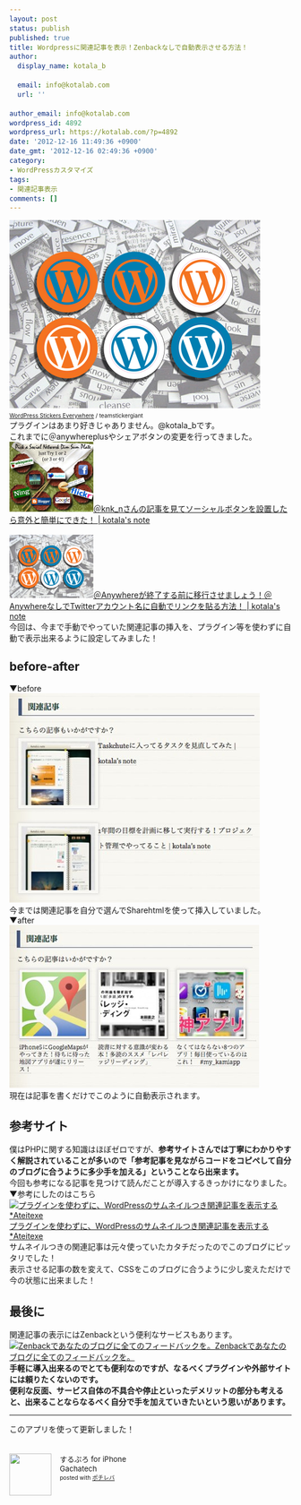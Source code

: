 ```yaml
---
layout: post
status: publish
published: true
title: Wordpressに関連記事を表示！Zenbackなしで自動表示させる方法！
author:
  display_name: kotala_b

  email: info@kotalab.com
  url: ''

author_email: info@kotalab.com
wordpress_id: 4892
wordpress_url: https://kotalab.com/?p=4892
date: '2012-12-16 11:49:36 +0900'
date_gmt: '2012-12-16 02:49:36 +0900'
category:
- WordPressカスタマイズ
tags:
- 関連記事表示
comments: []
---
```

<p><a href="/wp-content/uploads/link_120708.jpg"><img src="/wp-content/uploads/link_120708.jpg" alt="WordPress Stickers Everywhere" width="448" height="336" class="alignnone size-full wp-image-1330" /></a><br />
<span style="font-size:10px;"><a href="https://www.flickr.com/photos/stickergiant/3769771267/" target="_blank">WordPress Stickers Everywhere</a> / teamstickergiant</span><br />
プラグインはあまり好きじゃありません。@kotala_bです。<br />
これまでに＠anywhereplusやシェアボタンの変更を行ってきました。<br />
<a href="/social-botton" target="_blank"><img  class="alignleft" src="/wp-content/uploads/social_120630_03.jpg" alt="＠knk_nさんの記事を見てソーシャルボタンを設置したら意外と簡単にできた！ | kotala's note" width="150" /></a><a href="/social-botton" target="_blank">＠knk_nさんの記事を見てソーシャルボタンを設置したら意外と簡単にできた！ | kotala's note</a><br style="clear:both;" /><br />
<a href="/wordpress-twitter" target="_blank"><img  class="alignleft" src="/wp-content/uploads/link_120708.jpg" alt="＠Anywhereが終了する前に移行させましょう！＠AnywhereなしでTwitterアカウント名に自動でリンクを貼る方法！ | kotala's note" width="150" /></a><a href="/wordpress-twitter" target="_blank">＠Anywhereが終了する前に移行させましょう！＠AnywhereなしでTwitterアカウント名に自動でリンクを貼る方法！ | kotala's note</a><br style="clear:both;" />今回は、今まで手動でやっていた関連記事の挿入を、プラグイン等を使わずに自動で表示出来るように設定してみました！<br />
</p>
<!--more-->
<h2>before-after</h2>
<p>▼before<br />
<a href="/wp-content/uploads/kanrenkiji_121216_01.jpg"><img src="/wp-content/uploads/kanrenkiji_121216_01.jpg" alt="kanrenkiji_121216_01" width="447" height="374" class="alignnone size-full wp-image-4900" /></a><br />
今までは関連記事を自分で選んでSharehtmlを使って挿入していました。<br />
▼after<br />
<a href="/wp-content/uploads/kanrenkiji_121216_02.jpg"><img src="/wp-content/uploads/kanrenkiji_121216_02.jpg" alt="kanrenkiji_121216_02" width="446" height="291" class="alignnone size-full wp-image-4901" /></a><br />
現在は記事を書くだけでこのように自動表示されます。</p>
<h2>参考サイト</h2>
<p>僕はPHPに関する知識はほぼゼロですが、<strong>参考サイトさんでは丁寧にわかりやすく解説されていることが多いので「参考記事を見ながらコードをコピペして自分のブログに合うように多少手を加える」ということなら出来ます。</strong><br />
今回も参考になる記事を見つけて読んだことが導入するきっかけになりました。<br />
▼参考にしたのはこちら<br />
<a href="http://ateitexe.com/wordpress/thumbnails-related-article/" target="_blank"><img  class="alignleft" src="https://capture.heartrails.com/150x130?http://ateitexe.com/wordpress/thumbnails-related-article/" alt="プラグインを使わずに、WordPressのサムネイルつき関連記事を表示する *Ateitexe" width="150" height="130" /></a><a href="http://ateitexe.com/wordpress/thumbnails-related-article/" target="_blank">プラグインを使わずに、WordPressのサムネイルつき関連記事を表示する *Ateitexe</a><a href="https://b.hatena.ne.jp/entry/http://ateitexe.com/wordpress/thumbnails-related-article/" target="_blank"><img border="0" src="https://b.hatena.ne.jp/entry/image/http://ateitexe.com/wordpress/thumbnails-related-article/" alt="" /></a><br style="clear:both;" />サムネイルつきの関連記事は元々使っていたカタチだったのでこのブログにピッタリでした！<br />
表示させる記事の数を変えて、CSSをこのブログに合うように少し変えただけで今の状態に出来ました！</p>
<h2>最後に</h2>
<p>関連記事の表示にはZenbackという便利なサービスもあります。<br />
<a href="https://zenback.jp/" target="_blank"><img  class="alignleft" src="https://capture.heartrails.com/150x130?https://zenback.jp/" alt="Zenbackであなたのブログに全てのフィードバックを。" width="150" height="130" /></a><a href="https://zenback.jp/" target="_blank">Zenbackであなたのブログに全てのフィードバックを。</a><a href="https://b.hatena.ne.jp/entry/https://zenback.jp/" target="_blank"><img border="0" src="https://b.hatena.ne.jp/entry/image/https://zenback.jp/" alt="" /></a><br style="clear:both;" /><strong>手軽に導入出来るのでとても便利なのですが、なるべくプラグインや外部サイトには頼りたくないのです。<br />
便利な反面、サービス自体の不具合や停止といったデメリットの部分も考えると、出来ることならなるべく自分で手を加えていきたいという思いがあります。</strong></p>
<hr>
<p>このアプリを使って更新しました！</p>
<div class="pochireba" style="text-align:left;font-size:small;padding:20px 0;/zoom: 1;overflow: hidden;"><span class="removed_link" title="click.linksynergy.com/fs-bin/click?id=d2yYUp776R4&amp;subid=&amp;offerid=94348.1&amp;type=3&amp;tmpid=3910&amp;RD_PARM1=http%253A%252F%252Fitunes.apple.com%252Fjp%252Fapp%252Fsurupuro-for-iphone%252Fid436676299%253Fmt%253D8%2526uo%253D4"><img src="http://a1.mzstatic.com/us/r1000/065/Purple/v4/4c/c6/a8/4cc6a855-cc5c-34ed-0436-36e219eafb81/mzl.xejvrijs.jpg" width="75" height="75" style="float:left;margin:0 15px 0 0;" class="pochi_img" ></span>
<div class="pochi_info" style="text-align:left;/zoom: 1;overflow: hidden;">
<div class="pochi_name"><span class="removed_link" title="click.linksynergy.com/fs-bin/click?id=d2yYUp776R4&amp;subid=&amp;offerid=94348.1&amp;type=3&amp;tmpid=3910&amp;RD_PARM1=http%253A%252F%252Fitunes.apple.com%252Fjp%252Fapp%252Fsurupuro-for-iphone%252Fid436676299%253Fmt%253D8%2526uo%253D4">するぷろ for iPhone</span></div>
<div class="pochi_seller"><span class="removed_link" title="click.linksynergy.com/fs-bin/click?id=d2yYUp776R4&amp;subid=&amp;offerid=94348.1&amp;type=3&amp;tmpid=3910&amp;RD_PARM1=http%253A%252F%252Fitunes.apple.com%252Fjp%252Fartist%252Fgachatech%252Fid358731102%253Fuo%253D4">Gachatech</span></div>
<div class="pochi_post" style="font-size:x-small;">posted with <a href="https://pochireba.com" target="_blank">ポチレバ</a></div>
</div>
<div class="pochireba-footer" style="clear: left"></div>
</div>
